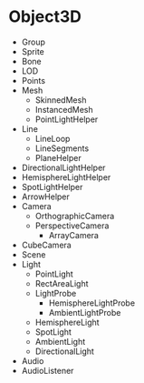 # Object3D

- Group
- Sprite
- Bone
- LOD
- Points
- Mesh
    - SkinnedMesh
    - InstancedMesh
    - PointLightHelper
- Line
    - LineLoop
    - LineSegments
    - PlaneHelper
- DirectionalLightHelper
- HemisphereLightHelper
- SpotLightHelper
- ArrowHelper
- Camera
    - OrthographicCamera
    - PerspectiveCamera
        - ArrayCamera
- CubeCamera
- Scene
- Light
    - PointLight
    - RectAreaLight
    - LightProbe
        - HemisphereLightProbe
        - AmbientLightProbe
    - HemisphereLight
    - SpotLight
    - AmbientLight
    - DirectionalLight
- Audio
- AudioListener
